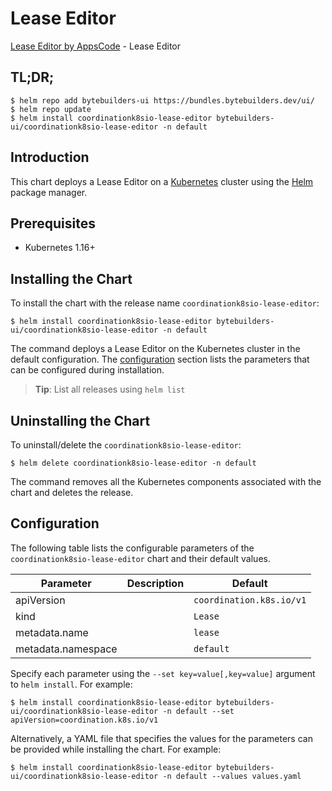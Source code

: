 # Lease Editor

[Lease Editor by AppsCode](https://byte.builders) - Lease Editor

## TL;DR;

```console
$ helm repo add bytebuilders-ui https://bundles.bytebuilders.dev/ui/
$ helm repo update
$ helm install coordinationk8sio-lease-editor bytebuilders-ui/coordinationk8sio-lease-editor -n default
```

## Introduction

This chart deploys a Lease Editor on a [Kubernetes](http://kubernetes.io) cluster using the [Helm](https://helm.sh) package manager.

## Prerequisites

- Kubernetes 1.16+

## Installing the Chart

To install the chart with the release name `coordinationk8sio-lease-editor`:

```console
$ helm install coordinationk8sio-lease-editor bytebuilders-ui/coordinationk8sio-lease-editor -n default
```

The command deploys a Lease Editor on the Kubernetes cluster in the default configuration. The [configuration](#configuration) section lists the parameters that can be configured during installation.

> **Tip**: List all releases using `helm list`

## Uninstalling the Chart

To uninstall/delete the `coordinationk8sio-lease-editor`:

```console
$ helm delete coordinationk8sio-lease-editor -n default
```

The command removes all the Kubernetes components associated with the chart and deletes the release.

## Configuration

The following table lists the configurable parameters of the `coordinationk8sio-lease-editor` chart and their default values.

|     Parameter      | Description |         Default          |
|--------------------|-------------|--------------------------|
| apiVersion         |             | `coordination.k8s.io/v1` |
| kind               |             | `Lease`                  |
| metadata.name      |             | `lease`                  |
| metadata.namespace |             | `default`                |


Specify each parameter using the `--set key=value[,key=value]` argument to `helm install`. For example:

```console
$ helm install coordinationk8sio-lease-editor bytebuilders-ui/coordinationk8sio-lease-editor -n default --set apiVersion=coordination.k8s.io/v1
```

Alternatively, a YAML file that specifies the values for the parameters can be provided while
installing the chart. For example:

```console
$ helm install coordinationk8sio-lease-editor bytebuilders-ui/coordinationk8sio-lease-editor -n default --values values.yaml
```
